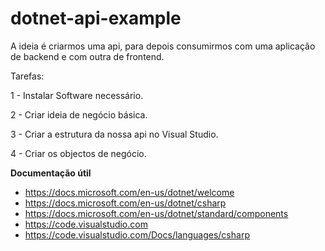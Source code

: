 # dotnet-api-example

A ideia é criarmos uma api, para depois consumirmos com uma aplicação de backend e com outra de frontend.

Tarefas:

1 - Instalar Software necessário.

2 - Criar ideia de negócio básica.

3 - Criar a estrutura da nossa api no Visual Studio.

4 - Criar os objectos de negócio.


**Documentação útil**
- https://docs.microsoft.com/en-us/dotnet/welcome
- https://docs.microsoft.com/en-us/dotnet/csharp
- https://docs.microsoft.com/en-us/dotnet/standard/components
- https://code.visualstudio.com
- https://code.visualstudio.com/Docs/languages/csharp

